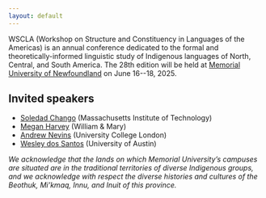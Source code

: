 ```yaml
---
layout: default
---
```


WSCLA (Workshop on Structure and Constituency in Languages of the Americas) is an annual conference dedicated to the formal and theoretically-informed linguistic study of Indigenous languages of North, Central, and South America. The 28th edition will be held at [Memorial University of Newfoundland](https://www.mun.ca/linguistics/) on June 16--18, 2025.

## Invited speakers
+ [Soledad Chango](https://linguistics.mit.edu/user/soley290/) (Massachusetts Institute of Technology)
+ [Megan Harvey](https://maharvey.com/) (William & Mary)
+ [Andrew Nevins](https://profiles.ucl.ac.uk/12006-andrew-nevins) (University College London)
+ [Wesley dos Santos](https://sites.google.com/berkeley.edu/wesleysantos/home/) (University of Austin)

*We acknowledge that the lands on which Memorial University’s campuses are situated are in the traditional territories of diverse Indigenous groups, and we acknowledge with respect the diverse histories and cultures of the Beothuk, Mi’kmaq, Innu, and Inuit of this province.*
